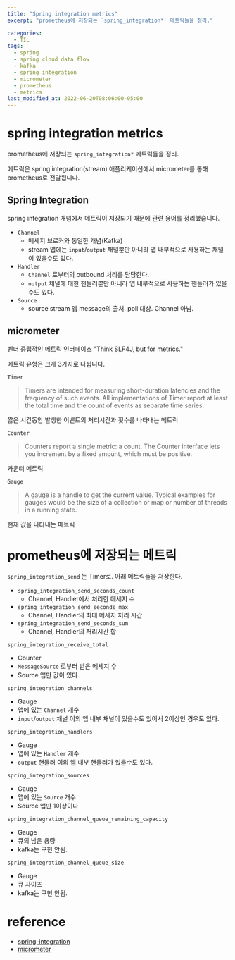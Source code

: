 ```yaml
---
title: "Spring integration metrics"
excerpt: "prometheus에 저장되는 `spring_integration*` 메트릭들을 정리."

categories:
  - TIL
tags:
  - spring
  - spring cloud data flow
  - kafka
  - spring integration
  - micrometer
  - prometheus
  - metrics
last_modified_at: 2022-06-20T08:06:00-05:00
---
```



# spring integration metrics
prometheus에 저장되는 `spring_integration*` 메트릭들을 정리.

메트릭은 spring integration(stream) 애플리케이션에서 micrometer를 통해 prometheus로 전달됩니다. 

## Spring Integration
spring integration 개념에서 메트릭이 저장되기 때문에 관련 용어를 정리했습니다.
- `Channel`
  - 메세지 브로커와 동일한 개념(Kafka)
  - stream 앱에는 `input`/`output` 채널뿐만 아니라 앱 내부적으로 사용하는 채널이 있을수도 있다.
- `Handler`
  - `Channel` 로부터의 outbound 처리를 담당한다.
  - `output` 채널에 대한 핸들러뿐만 아니라 앱 내부적으로 사용하는 핸들러가 있을수도 있다.
- `Source`
  - source stream 앱 message의 출처. poll 대상. Channel 아님. 

## micrometer 
벤더 중립적인 메트릭 인터페이스 "Think SLF4J, but for metrics."

메트릭 유형은 크게 3가지로 나뉩니다. 

`Timer` 
> Timers are intended for measuring short-duration latencies and the frequency of such events. All implementations of Timer report at least the total time and the count of events as separate time series.

짧은 시간동안 발생한 이벤트의 처리시간과 횟수를 나타내는 메트릭

`Counter` 
> Counters report a single metric: a count. The Counter interface lets you increment by a fixed amount, which must be positive.

카운터 메트릭


`Gauge`
> A gauge is a handle to get the current value. Typical examples for gauges would be the size of a collection or map or number of threads in a running state.

현재 값을 나타내는 메트릭

# prometheus에 저장되는 메트릭
`spring_integration_send` 는 Timer로. 아래 메트릭들을 저장한다.
- `spring_integration_send_seconds_count`
  - Channel, Handler에서 처리한 메세지 수
- `spring_integration_send_seconds_max`
  - Channel, Handler의 최대 메세지 처리 시간
- `spring_integration_send_seconds_sum`
  - Channel, Handler의 처리시간 합

`spring_integration_receive_total`
- Counter
- `MessageSource` 로부터 받은 메세지 수
- Source 앱만 값이 있다.

`spring_integration_channels`
- Gauge
- 앱에 있는 `Channel` 개수
- `input`/`output` 채널 이외 앱 내부 채널이 있을수도 있어서 2이상인 경우도 있다.

`spring_integration_handlers`
- Gauge
- 앱에 있는 `Handler` 개수
- `output` 핸들러 이외 앱 내부 핸들러가 있을수도 있다.

`spring_integration_sources`
- Gauge
- 앱에 있는 `Source` 개수
- Source 앱만 1이상이다

`spring_integration_channel_queue_remaining_capacity`
- Gauge
- 큐의 남은 용량
- kafka는 구현 안됨.

`spring_integration_channel_queue_size`
- Gauge
- 큐 사이즈
- kafka는 구현 안됨.

# reference
- [spring-integration](https://docs.spring.io/spring-integration/docs/5.3.2.RELEASE/reference/html/metrics.html)
- [micrometer](https://micrometer.io/docs/concepts#_meters)